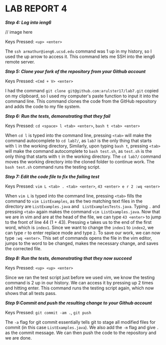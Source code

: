 # LAB REPORT 4

***Step 4: Log into ieng6***

// image here

Keys Pressed: ```<up> <enter>```

The ```ssh armathur@ieng6.ucsd.edu``` command was 1 up in my history, so I used the up arrow to access it. This command lets me SSH into the ieng6 remote server.

***Step 5: Clone your fork of the repository from your Github account***

Keys Pressed: ```<Cmd + V> <enter>```

I had the command ```git clone git@github.com:arulster17/lab7.git``` copied on my clipboard, so I used my computer's paste function to input it into the command line. This command clones the code from the GitHub repository and adds the code to my file system.

***Step 6: Run the tests, demonstrating that they fail***

Keys Pressed: ```cd <space> l <tab> <enter>```, ```bash t <tab> <enter>```

When ```cd l``` is typed into the command line, pressing ```<tab>``` will make the command autocomplete to ```cd lab7/```, as ```lab7``` is the only thing that starts with ```l``` in the working directory, Similarly, upon typing ```bash t```, pressing ```<tab>``` will make the command autocomplete to ```bash test.sh```, as ```test.sh``` is the only thing that starts with ```t``` in the working directory. The ```cd lab7/``` command moves the working directory into the cloned folder to continue work. The ```bash test.sh``` command runs the testing script.

***Step 7: Edit the code file to fix the failing test***

Keys Pressed: ```vim L <tab> . <tab> <enter>```, ```43 <enter> e r 2 :wq <enter>```

When ```vim L``` is typed into the command line, pressing ```<tab>``` fills the command to ```vim ListExamples```, as the two matching text files in the directory are ```ListExamples.java``` and ``` ListExamplesTests.java```. Typing ```.``` and pressing ```<tab>``` again makes the command ```vim ListExamples.java```. Now that we are in vim and are at the head of the file, we can type ```43 <enter>``` to jump to the front of line 44 (1 + 43). Pressing ```e``` takes us to the end of the first word, which is ```index1```. Since we want to change the ```index1``` to ```index2```, we can type ```r``` to enter replace mode and type ```2```. To save our work, we can now type ```:wq <enter>```. This set of commands opens the file in the vim editor, jumps to the word to be changed, makes the necessary change, and saves the corrected file.

***Step 8: Run the tests, demonstrating that they now succeed***

Keys Pressed: ```<up> <up> <enter>```

Since we ran the test script just before we used vim, we know the testing command is 2 up in our history. We can access it by pressing up 2 times and hitting enter. This command runs the testing script again, which now shows that all tests pass.

***Step 9:Commit and push the resulting change to your Github account***

Keys Pressed: ```git commit -am .```, ```git push```

The ```-a``` flag for git commit essentially tells git to stage all modified files for commit (in this case ```ListExamples.java```). We also add the ```-m``` flag and give ```.``` as the commit message. We can then push the code to the repository and we are done.
